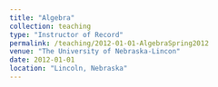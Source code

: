 ```yaml
---
title: "Algebra"
collection: teaching
type: "Instructor of Record"
permalink: /teaching/2012-01-01-AlgebraSpring2012
venue: "The University of Nebraska-Lincon"
date: 2012-01-01
location: "Lincoln, Nebraska"
---
```

